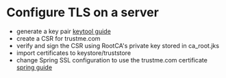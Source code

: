 # Configure TLS on a server
- generate a key pair [keytool guide](https://docs.oracle.com/javase/8/docs/technotes/tools/unix/keytool.html#keytool_option_genkeypair)
- create a CSR for trustme.com
- verify and sign the CSR using RootCA's private key stored in ca_root.jks
- import certificates to keystore/truststore
- change Spring SSL configuration to use the trustme.com certificate [spring guide](https://docs.spring.io/spring-boot/docs/current/reference/htmlsingle/#howto-configure-ssl)